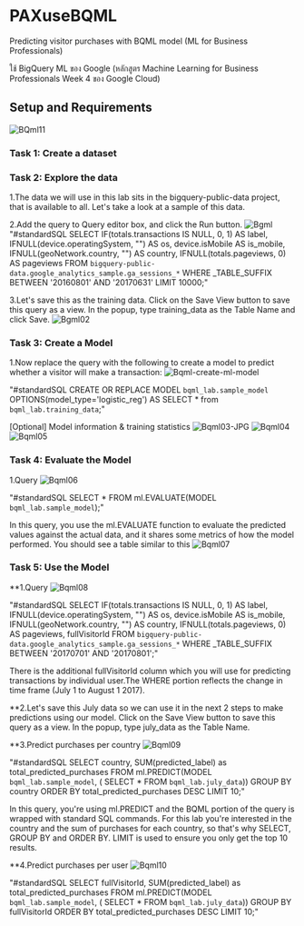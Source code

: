 # PAXuseBQML

Predicting visitor purchases with BQML model (ML for Business Professionals)

ใช้ BigQuery ML ของ Google (หลักสูตร Machine Learning for Business Professionals Week 4 ของ Google Cloud)

## Setup and Requirements 
<img src="https://i.postimg.cc/MK7x7QmL/BQml11.png" alt="BQml11"/>

### Task 1: Create a dataset



### Task 2: Explore the data

1.The data we will use in this lab sits in the bigquery-public-data project, that is available to all. Let's take a look at a sample of this data.

2.Add the query to Query editor box, and click the Run button.
<img src="https://i.postimg.cc/Rqr83XY0/Bgml.jpg" alt="Bgml"/>
"#standardSQL
SELECT
  IF(totals.transactions IS NULL, 0, 1) AS label,
  IFNULL(device.operatingSystem, "") AS os,
  device.isMobile AS is_mobile,
  IFNULL(geoNetwork.country, "") AS country,
  IFNULL(totals.pageviews, 0) AS pageviews
FROM
  `bigquery-public-data.google_analytics_sample.ga_sessions_*`
WHERE
  _TABLE_SUFFIX BETWEEN '20160801' AND '20170631'
LIMIT 10000;"

3.Let's save this as the training data. Click on the Save View button to save this query as a view. In the popup, type training_data as the Table Name and click Save.
<img src="https://i.postimg.cc/d0HJ7cjt/Bgml02.jpg" alt="Bgml02"/>


### Task 3: Create a Model

1.Now replace the query with the following to create a model to predict whether a visitor will make a transaction:
<img src="https://i.postimg.cc/DwhvHgzF/Bqml-create-ml-model.jpg" alt="Bqml-create-ml-model"/>

"#standardSQL
CREATE OR REPLACE MODEL `bqml_lab.sample_model`
OPTIONS(model_type='logistic_reg') AS
SELECT * from `bqml_lab.training_data`;"

[Optional] Model information & training statistics
<img src="https://i.postimg.cc/yNYVY89b/Bqml03-JPG.jpg" alt="Bqml03-JPG"/>
<img src="https://i.postimg.cc/13KmQqgF/Bqml04.jpg" alt="Bqml04"/>
<img src="https://i.postimg.cc/G24dGgXP/Bqml05.jpg" alt="Bqml05"/>



### Task 4: Evaluate the Model

1.Query
<img src="https://i.postimg.cc/YqY2dVMb/Bqml06.jpg" alt="Bqml06"/>

"#standardSQL
SELECT
  *
FROM
  ml.EVALUATE(MODEL `bqml_lab.sample_model`);"

In this query, you use the ml.EVALUATE function to evaluate the predicted values against the actual data, and it shares some metrics of how the model performed. You should see a table similar to this
<img src="https://i.postimg.cc/50D135rh/Bqml07.jpg" alt="Bqml07"/>


### Task 5: Use the Model

**1.Query
<img src="https://i.postimg.cc/fyXsgtnJ/Bqml08.jpg" alt="Bqml08"/>

"#standardSQL
SELECT
  IF(totals.transactions IS NULL, 0, 1) AS label,
  IFNULL(device.operatingSystem, "") AS os,
  device.isMobile AS is_mobile,
  IFNULL(geoNetwork.country, "") AS country,
  IFNULL(totals.pageviews, 0) AS pageviews,
  fullVisitorId
FROM
  `bigquery-public-data.google_analytics_sample.ga_sessions_*`
WHERE
  _TABLE_SUFFIX BETWEEN '20170701' AND '20170801';"
  
  There is the additional fullVisitorId column which you will use for predicting transactions by individual user.The WHERE portion reflects the change in time frame (July 1 to August 1 2017).
  
**2.Let's save this July data so we can use it in the next 2 steps to make predictions using our model. Click on the Save View button to save this query as a view. In the popup, type july_data as the Table Name.

**3.Predict purchases per country
<img src="https://i.postimg.cc/dQTJ0Xkw/Bqml09.jpg" alt="Bqml09"/>

  "#standardSQL
SELECT
  country,
  SUM(predicted_label) as total_predicted_purchases
FROM
  ml.PREDICT(MODEL `bqml_lab.sample_model`, (
SELECT * FROM `bqml_lab.july_data`))
GROUP BY country
ORDER BY total_predicted_purchases DESC
LIMIT 10;"

In this query, you're using ml.PREDICT and the BQML portion of the query is wrapped with standard SQL commands. For this lab you're interested in the country and the sum of purchases for each country, so that's why SELECT, GROUP BY and ORDER BY. LIMIT is used to ensure you only get the top 10 results.

**4.Predict purchases per user
<img src="https://i.postimg.cc/rFXMRJxW/Bqml10.jpg" alt="Bqml10"/>

"#standardSQL
SELECT
  fullVisitorId,
  SUM(predicted_label) as total_predicted_purchases
FROM
  ml.PREDICT(MODEL `bqml_lab.sample_model`, (
SELECT * FROM `bqml_lab.july_data`))
GROUP BY fullVisitorId
ORDER BY total_predicted_purchases DESC
LIMIT 10;"
